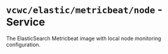 # `vcwc/elastic/metricbeat/node` - Service

The ElasticSearch Metricbeat image with local node monitoring configuration.
